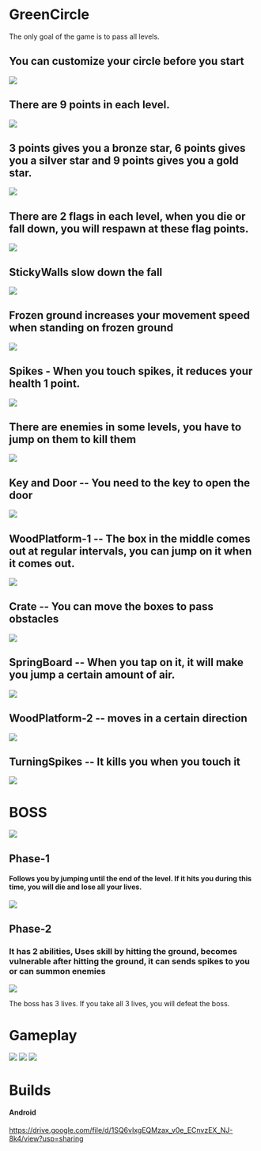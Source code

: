 # GreenCircle

The only goal of the game is to pass all levels.

## You can customize your circle before you start

<img src="https://github.com/muratkrdl/GreenCircle/blob/main/Pictures/Customize.gif" width="auto">

## There are 9 points in each level.

<img src="https://github.com/muratkrdl/GreenCircle/blob/main/Pictures/Star.png" width="auto">

## 3 points gives you a bronze star, 6 points gives you a silver star and 9 points gives you a gold star.

<img src="https://github.com/muratkrdl/GreenCircle/blob/main/Pictures/Stars.gif" width="auto">

## There are 2 flags in each level, when you die or fall down, you will respawn at these flag points.

<img src="https://github.com/muratkrdl/GreenCircle/blob/main/Pictures/Flag.png" width="auto">

## StickyWalls slow down the fall

<img src="https://github.com/muratkrdl/GreenCircle/blob/main/Pictures/StickyWall.png" width="auto">

## Frozen ground increases your movement speed when standing on frozen ground

<img src="https://github.com/muratkrdl/GreenCircle/blob/main/Pictures/FrozenGround.png" width="auto">

## Spikes - When you touch spikes, it reduces your health 1 point.

<img src="https://github.com/muratkrdl/GreenCircle/blob/main/Pictures/Spikes.png" width="auto">

## There are enemies in some levels, you have to jump on them to kill them

<img src="https://github.com/muratkrdl/GreenCircle/blob/main/Pictures/Enemy.png" width="auto">

## Key and Door -- You need to the key to open the door

<img src="https://github.com/muratkrdl/GreenCircle/blob/main/Pictures/Door-Key.png" width="auto">

## WoodPlatform-1 -- The box in the middle comes out at regular intervals, you can jump on it when it comes out.

<img src="https://github.com/muratkrdl/GreenCircle/blob/main/Pictures/WoodPlatform-1.gif" width="auto">

## Crate -- You can move the boxes to pass obstacles

<img src="https://github.com/muratkrdl/GreenCircle/blob/main/Pictures/Crate.png" width="auto">

## SpringBoard -- When you tap on it, it will make you jump a certain amount of air.

<img src="https://github.com/muratkrdl/GreenCircle/blob/main/Pictures/SpringBoard.png" width="auto">

## WoodPlatform-2 -- moves in a certain direction

<img src="https://github.com/muratkrdl/GreenCircle/blob/main/Pictures/WoodPlatform-2.png" width="auto">

## TurningSpikes -- It kills you when you touch it

<img src="https://github.com/muratkrdl/GreenCircle/blob/main/Pictures/TurningSpike.gif" width="auto">

# BOSS

<img src="https://github.com/muratkrdl/GreenCircle/blob/main/Pictures/Boss.png" width="auto">

## Phase-1

#### Follows you by jumping until the end of the level. If it hits you during this time, you will die and lose all your lives.

<img src="https://github.com/muratkrdl/GreenCircle/blob/main/Pictures/Phase-1.gif" width="auto">

## Phase-2

### It has 2 abilities, Uses skill by hitting the ground, becomes vulnerable after hitting the ground, it can sends spikes to you or can summon enemies

<img src="https://github.com/muratkrdl/GreenCircle/blob/main/Pictures/Phase-2.gif" width="auto">

The boss has 3 lives. If you take all 3 lives, you will defeat the boss.

# Gameplay

<img src="https://github.com/muratkrdl/GreenCircle/blob/main/Pictures/Gameplay-1.gif" width="auto">

<img src="https://github.com/muratkrdl/GreenCircle/blob/main/Pictures/Gameplay-2.gif" width="auto">

<img src="https://github.com/muratkrdl/GreenCircle/blob/main/Pictures/Gameplay-3.gif" width="auto">


# Builds


#### Android

https://drive.google.com/file/d/1SQ6vIxgEQMzax_v0e_ECnvzEX_NJ-8k4/view?usp=sharing


